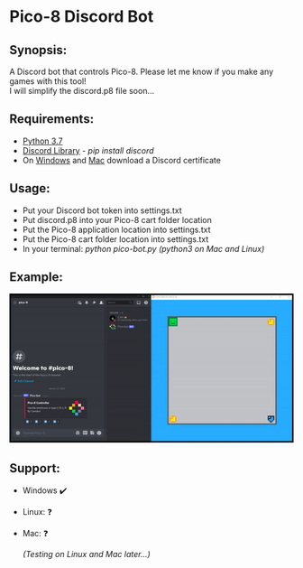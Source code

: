 # Pico-8 Discord Bot

## Synopsis:
A Discord bot that controls Pico-8. Please let me know if you make any games with this tool!  
I will simplify the discord.p8 file soon...

## Requirements:
* [Python 3.7](https://www.python.org/)
* [Discord Library](https://pypi.org/project/discord.py/) - *pip install discord*
* On [Windows](https://www.codegrepper.com/code-examples/whatever/discord+ssl+certificate+error) and [Mac](https://pastebin.com/8Cs0C8c4) download a Discord certificate

## Usage:
* Put your Discord bot token into settings.txt
* Put discord.p8 into your Pico-8 cart folder location
* Put the Pico-8 application location into settings.txt
* Put the Pico-8 cart folder location into settings.txt
* In your terminal: *python pico-bot.py (python3 on Mac and Linux)*

## Example:
![](Images/pico8-discord.gif)

## Support:
* Windows :heavy_check_mark:
* Linux: :question:
* Mac: :question:

  *(Testing on Linux and Mac later...)*
